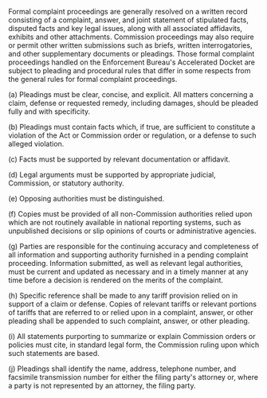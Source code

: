 Formal complaint proceedings are generally resolved on a written record consisting of a complaint, answer, and joint statement of stipulated facts, disputed facts and key legal issues, along with all associated affidavits, exhibits and other attachments. Commission proceedings may also require or permit other written submissions such as briefs, written interrogatories, and other supplementary documents or pleadings. Those formal complaint proceedings handled on the Enforcement Bureau's Accelerated Docket are subject to pleading and procedural rules that differ in some respects from the general rules for formal complaint proceedings.

(a) Pleadings must be clear, concise, and explicit. All matters concerning a claim, defense or requested remedy, including damages, should be pleaded fully and with specificity.

(b) Pleadings must contain facts which, if true, are sufficient to constitute a violation of the Act or Commission order or regulation, or a defense to such alleged violation.

(c) Facts must be supported by relevant documentation or affidavit.
                

(d) Legal arguments must be supported by appropriate judicial, Commission, or statutory authority.

(e) Opposing authorities must be distinguished.

(f) Copies must be provided of all non-Commission authorities relied upon which are not routinely available in national reporting systems, such as unpublished decisions or slip opinions of courts or administrative agencies.

(g) Parties are responsible for the continuing accuracy and completeness of all information and supporting authority furnished in a pending complaint proceeding. Information submitted, as well as relevant legal authorities, must be current and updated as necessary and in a timely manner at any time before a decision is rendered on the merits of the complaint.

(h) Specific reference shall be made to any tariff provision relied on in support of a claim or defense. Copies of relevant tariffs or relevant portions of tariffs that are referred to or relied upon in a complaint, answer, or other pleading shall be appended to such complaint, answer, or other pleading.

(i) All statements purporting to summarize or explain Commission orders or policies must cite, in standard legal form, the Commission ruling upon which such statements are based.

(j) Pleadings shall identify the name, address, telephone number, and facsimile transmission number for either the filing party's attorney or, where a party is not represented by an attorney, the filing party.

